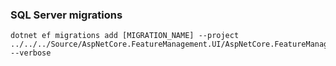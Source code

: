 ### SQL Server migrations

```
dotnet ef migrations add [MIGRATION_NAME] --project ../../../Source/AspNetCore.FeatureManagement.UI/AspNetCore.FeatureManagement.UI.SqlServer.Storage --verbose
```